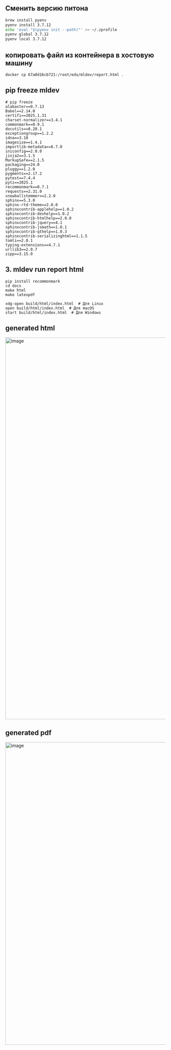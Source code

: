## Сменить версию питона

```bash
brew install pyenv
pyenv install 3.7.12
echo 'eval "$(pyenv init --path)"' >> ~/.zprofile
pyenv global 3.7.12
pyenv local 3.7.12
```


## копировать файл из контейнера в хостовую машину
```
docker cp 67a0d16cb721:/root/edu/mldev/report.html .
```

## pip freeze mldev
```
# pip freeze
alabaster==0.7.13
Babel==2.14.0
certifi==2025.1.31
charset-normalizer==3.4.1
commonmark==0.9.1
docutils==0.20.1
exceptiongroup==1.2.2
idna==3.10
imagesize==1.4.1
importlib-metadata==6.7.0
iniconfig==2.0.0
jinja2==3.1.5
MarkupSafe==2.1.5
packaging==24.0
pluggy==1.2.0
pygments==2.17.2
pytest==7.4.4
pytz==2025.1
recommonmark==0.7.1
requests==2.31.0
snowballstemmer==2.2.0
sphinx==5.3.0
sphinx-rtd-theme==2.0.0
sphinxcontrib-applehelp==1.0.2
sphinxcontrib-devhelp==1.0.2
sphinxcontrib-htmlhelp==2.0.0
sphinxcontrib-jquery==4.1
sphinxcontrib-jsmath==1.0.1
sphinxcontrib-qthelp==1.0.3
sphinxcontrib-serializinghtml==1.1.5
tomli==2.0.1
typing-extensions==4.7.1
urllib3==2.0.7
zipp==3.15.0
```

## 3. mldev run report html
```
pip install recommonmark
cd docs
make html
make latexpdf
```

```
xdg-open build/html/index.html  # Для Linux
open build/html/index.html  # Для macOS
start build/html/index.html  # Для Windows
```

## generated html

<img width="1197" alt="image" src="https://github.com/user-attachments/assets/abc0e555-74e8-4863-87c4-05e7ef353cb1" />

## generated pdf

<img width="949" alt="image" src="https://github.com/user-attachments/assets/70511720-d020-4755-88fa-75b71f8e4072" />

